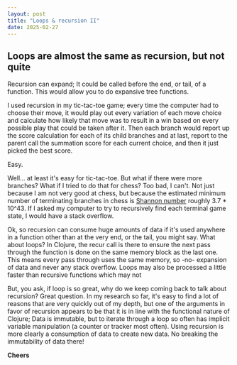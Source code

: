 ```yaml
---
layout: post
title: "Loops & recursion II"
date: 2025-02-27
---
```


## Loops are almost the same as recursion, but not quite 

Recursion can expand; It could be called before the end, or tail,
of a function. This would allow you to do expansive tree functions. 

I used recursion in my tic-tac-toe game; every time the computer had
to choose their move, it would play out every variation of each move 
choice and calculate how likely that move was to result in a win based
on every possible play that could be taken after it. Then each branch 
would report up the score calculation for each of its child branches
and at last, report to the parent call the summation score for each current
choice, and then it just picked the best score. 

Easy. 

Well... at least it's easy for tic-tac-toe. But what if there were more branches?
What if I tried to do that for chess? Too bad, I can't. Not just because I 
am not very good at chess, but because the estimated minimum number of terminating 
branches in chess is [Shannon number](https://en.wikipedia.org/wiki/Shannon_number)
roughly 3.7 * 10^43. If I asked my computer to try to recursively find each terminal
game state, I would have a stack overflow. 

Ok, so recursion can consume huge amounts of data if it's used anywhere in a function
other than at the very end, or the tail, you might say. What about loops? 
In Clojure, the recur call is there to ensure the next pass through the function is 
done on the same memory block as the last one. This means every pass through uses the 
same memory, so -no- expansion of data and never any stack overflow. Loops may also
be processed a little faster than recursive functions which may not 

But, you ask, if loop is so great, why do we keep coming back to talk about recursion? 
Great question. In my research so far, it's easy to find a lot of reasons that are very
quickly out of my depth, but one of the arguments in favor of recursion appears to be 
that it is in line with the functional nature of Clojure; Data is immutable, but to
iterate through a loop so often has implicit variable manipulation (a counter or tracker 
most often). Using recursion is more clearly a consumption of data to create new data.
No breaking the immutability of data there!

**Cheers**
